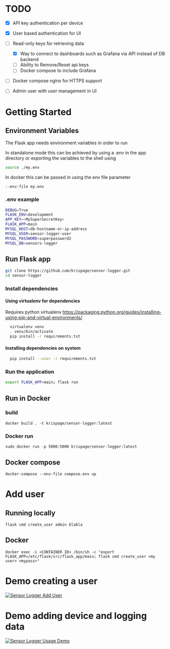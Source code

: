 
# TODO
- [x] API key authentication per device
- [x] User based authentication for UI
- [ ] Read-only keys for retrieving data
  - [x] Way to connect to dashboards such as Grafana via API instead of DB backend
  - [ ] Ability to Remove/Reset api keys
  - [ ] Docker compose to include Grafana
- [ ] Docker compose nginx for HTTPS support
- [ ] Admin user with user management in UI




# Getting Started
## Environment Variables
The Flask app needs environment variables in order to run

In standalone mode this can be achieved by using a .env in the app directory or exporting the variables to the shell using 
```bash
source ./my.env
```

In docker this can be passed in using the env file parameter 
```
--env-file my.env
```


### .env example
```bash
DEBUG=True
FLASK_ENV=development
APP_KEY=<MySuperSecretKey>
FLASK_APP=main
MYSQL_HOST=db-hostname-or-ip-address
MYSQL_USER=sensor-logger-user
MYSQL_PASSWORD=superpassword2
MYSQL_DB=sensors-logger
```


## Run Flask app
```bash
git clone https://github.com/krispage/sensor-logger.git
cd sensor-logger
```

### Install dependencies
#### Using virtualenv for dependencies
Requires python virtualenv https://packaging.python.org/guides/installing-using-pip-and-virtual-environments/
```bash
  virtualenv venv
  . venv/bin/activate
  pip install -r requirements.txt
```

#### Installing dependencies on system
```bash
  pip install --user -r requirements.txt
```
### Run the application
```bash
export FLASK_APP=main; flask run
```


## Run in Docker

### build
```
docker build . -t krispage/sensor-logger:latest
```

### Docker run
```
sudo docker run -p 5000:5000 krispage/sensor-logger:latest
```

## Docker compose
```
docker-compose --env-file compose.env up 
```

# Add user
## Running locally
```
flask cmd create_user admin blabla
```

## Docker
```
docker exec -i <CONTAINER ID> /bin/sh -c "export FLASK_APP=/etc/flask/src/flask_app/main; flask cmd create_user <my user> <mypass>"
```

# Demo creating a user
[![Sensor Logger Add User](https://img.youtube.com/vi/Zq2n7a_IO4c/0.jpg)](https://www.youtube.com/watch?v=Zq2n7a_IO4c)


# Demo adding device and logging data
[![Sensor Logger Usage Demo](https://img.youtube.com/vi/23sCRkLPcfU/0.jpg)](https://www.youtube.com/watch?v=23sCRkLPcfU)
